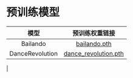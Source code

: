# 预训练模型

| 模型 | 预训练权重链接 |
| :----------------: | :------------------------: | 
| Bailando | [bailando.pth](https://openxrlab-share.oss-cn-hongkong.aliyuncs.com/xrmogen/weights/bailando.pth) |
| DanceRevolution | [dance_revolution.pth](https://openxrlab-share.oss-cn-hongkong.aliyuncs.com/xrmogen/weights/dance_revolution.pth)
|

